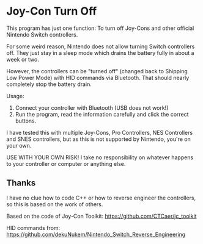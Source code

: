 # Joy-Con Turn Off

This program has just one function: To turn off Joy-Cons and other official Nintendo Switch controllers.

For some weird reason, Nintendo does not allow turning Switch controllers off. They just stay in
a sleep mode which drains the battery fully in about a week or two.

However, the controllers can be "turned off" (changed back to Shipping Low Power Mode)
with HID commands via Bluetooth. That should nearly completely stop the battery drain.

Usage:
1. Connect your controller with Bluetooth (USB does not work!)
2. Run the program, read the information carefully and click the correct buttons.

I have tested this with multiple Joy-Cons, Pro Controllers, NES Controllers and SNES controllers, 
but as this is not supported by Nintendo, you're on your own.

USE WITH YOUR OWN RISK! I take no responsibility on whatever happens to your controller or computer or anything else.

## Thanks

I have no clue how to code C++ or how to reverse engineer the controllers, so this is based on the work of others.

Based on the code of Joy-Con Toolkit: https://github.com/CTCaer/jc_toolkit

HID commands from: https://github.com/dekuNukem/Nintendo_Switch_Reverse_Engineering

